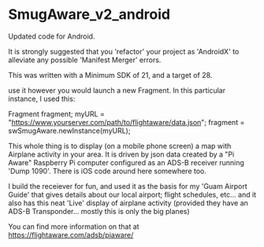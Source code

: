 # SmugAware_v2_android
Updated code for Android.

It is strongly suggested that you 'refactor' your project as 'AndroidX' to alleviate any possible 'Manifest Merger' errors.

This was written with a Minimum SDK of 21, and a target of 28.

use it however you would launch a new Fragment.  In this particular instance, I used this:

Fragment fragment;
myURL = "https://www.yourserver.com/path/to/flightaware/data.json";
fragment = swSmugAware.newInstance(myURL);


This whole thing is to display (on a mobile phone screen) a map with Airplane activity in your area. It is driven by json data created by a "Pi Aware" Raspberry Pi computer configured as an ADS-B receiver running 'Dump 1090'.  There is iOS code around here somewhere too.

I build the receiever for fun, and used it as the basis for my 'Guam Airport Guide' that gives details about our local airport; flight schedules, etc... and it also has this neat 'Live' display of airplane activity (provided they have an ADS-B Transponder... mostly this is only the big planes)

You can find more information on that at https://flightaware.com/adsb/piaware/

